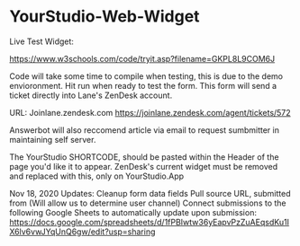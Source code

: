 # YourStudio-Web-Widget

Live Test Widget: 

https://www.w3schools.com/code/tryit.asp?filename=GKPL8L9COM6J

Code will take some time to compile when testing, this is due to the demo envioronment. Hit run when ready to test the form. 
This form will send a ticket directly into Lane's ZenDesk account. 

URL: Joinlane.zendesk.com
https://joinlane.zendesk.com/agent/tickets/572

Answerbot will also reccomend article via email to request sumbmitter in maintaining self server. 

The YourStudio SHORTCODE, should be pasted within the Header of the page you'd like it to appear. 
ZenDesk's current widget must be removed and replaced with this, only on YourStudio.App

Nov 18, 2020 Updates:
Cleanup form data fields
Pull source URL, submitted from (Will allow us to determine user channel)
Connect submissions to the following Google Sheets to automatically update upon submission:
https://docs.google.com/spreadsheets/d/1fPBIwtw36yEapvPzZuAEqsdKu1IX6lv6vwJYqUnQ6gw/edit?usp=sharing
